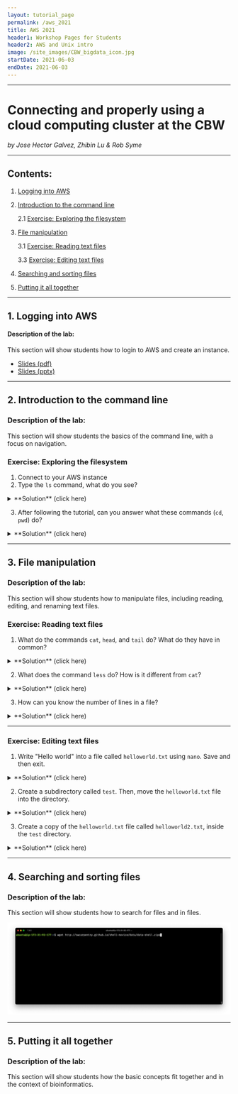 ```yaml
---
layout: tutorial_page
permalink: /aws_2021
title: AWS 2021
header1: Workshop Pages for Students
header2: AWS and Unix intro
image: /site_images/CBW_bigdata_icon.jpg
startDate: 2021-06-03
endDate: 2021-06-03
---
```


-----------------------

# Connecting and properly using a cloud computing cluster at the CBW

*by Jose Hector Galvez, Zhibin Lu & Rob Syme*

---

## Contents:

1. [Logging into AWS ](#aws_login)


2. [Introduction to the command line](#command_line_intro)

    2.1 [Exercise: Exploring the filesystem](#filesystem_exploration)

3. [File manipulation](#file_manip)

    3.1 [Exercise: Reading text files](#read_files)

    3.3 [Exercise: Editing text files](#edit_file)

4. [Searching and sorting files](#search_sort)

5. [Putting it all together](#conclusion)

-----------------------

<a name="aws_login"></a>
## 1. Logging into AWS

#### Description of the lab:
This section will show students how to login to AWS and create an instance.

- [Slides (pdf)](https://drive.google.com/file/d/1Vf1uiJPpY8025pJjsWNFvgK-ImqkGmVE/view?usp=sharing)
- [Slides (pptx)](https://drive.google.com/file/d/1Vf1uiJPpY8025pJjsWNFvgK-ImqkGmVE/view?usp=sharing)

-----------------------
<a name="command_line_intro"></a>
## 2. Introduction to the command line

### Description of the lab:
This section will show students the basics of the command line, with a focus on navigation.

<a name="filesystem_exploration"></a>
### Exercise: Exploring the filesystem

1. Connect to your AWS instance
2. Type the `ls` command, what do you see?

<details>
  <summary>
**Solution** (click here)
  </summary>

```
$ ls
CourseData  R  cvmfs_cache  workspace
```

The `ls` command lists the contents of a working directory.

</details>

3. After following the tutorial, can you answer what these commands (`cd`, `pwd`) do?

<details>
  <summary>
**Solution** (click here)
  </summary>

The `cd` command is used to *change directories*. Without arguments, it will move to the home directory (`~`)

The `pwd` command shows the absolute *path to the working directory*.


</details>


-----------------------
<a name="file_manip"></a>
## 3. File manipulation

### Description of the lab:
This section will show students how to manipulate files, including reading, editing, and renaming text files.

<a name="read_files"></a>
### Exercise: Reading text files

1. What do the commands `cat`, `head`, and `tail` do? What do they have in common?

<details>
  <summary>
**Solution** (click here)
  </summary>

All three of these commands ouptut the contents of a text file to *standard out*:
- `cat` outputs the *full* contents of the file
- `head` outputs the *first* 10 lines of a file
- `tail` outputs the *last* 10 lines of a file

</details>

2. What does the command `less` do? How is it different from `cat`?

<details>
  <summary>
**Solution** (click here)
  </summary>

`less` opens a text file for viewing. Unlike `cat`, it will display it in a separate file viewer.

</details>


3. How can you know the number of lines in a file?

<details>
  <summary>
**Solution** (click here)
  </summary>

The command `wc -l` will display the number of lines in a file.

`wc` (word count) displays the number of words, lines, and bytes in a file. The `-l` option, limits the output to lines.

</details>

---
<a name="edit_files"></a>
### Exercise: Editing text files

1. Write "Hello world" into a file called `helloworld.txt` using `nano`. Save and then exit.

<details>
  <summary>
**Solution** (click here)
  </summary>

First, use the `nano` command to open a file called `helloworld.txt`

```
$ nano helloworld.txt
```

Inside the nano editor, write "Hello world" and then use the `^O` option to write the changes and then `^X` to exit.

</details>


2. Create a subdirectory called `test`. Then, move the `helloworld.txt` file into the directory.

<details>
  <summary>
**Solution** (click here)
  </summary>

First, use the command `mkdir` to create this new directory. Then, use `mv` to move `helloworld.txt` into this directory.

```
$ mkdir test
$ mv helloworld.txt test/

```

</details>


3. Create a copy of the `helloworld.txt` file called `helloworld2.txt`, inside the `test` directory.

<details>
  <summary>
**Solution** (click here)
  </summary>

First, change the working directory using `cd`, then use the `cp` command to create the copy.

```
$ cd test
$ cp helloworld.txt helloworld2.txt

```

</details>


-----------------------
<a name="search_sort"></a>
## 4. Searching and sorting files

### Description of the lab:
This section will show students how to search for files and in files.

![Wget example](img/wget.png)

-----------------------
<a name="conclusion"></a>
## 5. Putting it all together

### Description of the lab:
This section will show students how the basic concepts fit together and in the context of bioinformatics.
